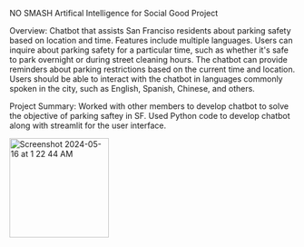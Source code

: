 NO SMASH 
Artifical Intelligence for Social Good Project

Overview: 
Chatbot that assists San Franciso residents about parking safety based on location and time. 
Features include multiple languages. 
Users can inquire about parking safety for a particular time, such as whether it's safe to park overnight or during street cleaning hours. 
The chatbot can provide reminders about parking restrictions based on the current time and location. 
Users should be able to interact with the chatbot in languages commonly spoken in the city, such as English, Spanish, Chinese, and others.

Project Summary: Worked with other members to develop chatbot to solve the objective of parking saftey in SF. Used Python code to develop chatbot along with streamlit for the user interface. 

<img width="175" alt="Screenshot 2024-05-16 at 1 22 44 AM" src="https://github.com/agobishetty23646/Portfolio1/assets/165521104/d7aaae9d-6ecf-40fe-886e-6a1af9cc7ef1">
